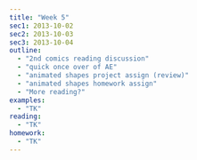 ```yaml
---
title: "Week 5"
sec1: 2013-10-02
sec2: 2013-10-03
sec3: 2013-10-04
outline:
  - "2nd comics reading discussion"
  - "quick once over of AE"
  - "animated shapes project assign (review)"
  - "animated shapes homework assign"
  - "More reading?"
examples:
  - "TK"
reading: 
  - "TK"
homework:
  - "TK"
---
```


